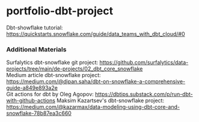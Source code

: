 # portfolio-dbt-project

Dbt-showflake tutorial: https://quickstarts.snowflake.com/guide/data_teams_with_dbt_cloud/#0


### Additional Materials

Surfalytics dbt-snowflake git project: https://github.com/surfalytics/data-projects/tree/main/de-projects/02_dbt_core_snowflake </br>
Medium article dbt-snowflake project: https://medium.com/@dipan.saha/dbt-on-snowflake-a-comprehensive-guide-a849e893a2e </br>
Git actions for dbt by Oleg Agopov: https://dbtips.substack.com/p/run-dbt-with-github-actions
Maksim Kazartsev's dbt-snowflake project: https://medium.com/@kazarmax/data-modeling-using-dbt-core-and-snowflake-78b87ea3c660

